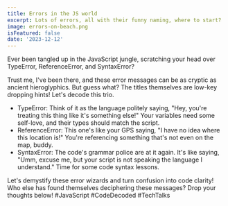 ```yaml
---
title: Errors in the JS world
excerpt: Lots of errors, all with their funny naming, where to start?
image: errors-on-beach.png
isFeatured: false
date: '2023-12-12'
---
```


Ever been tangled up in the JavaScript jungle, scratching your head over TypeError, ReferenceError, and SyntaxError? 

Trust me, I've been there, and these error messages can be as cryptic as ancient hieroglyphics. But guess what? The titles themselves are low-key dropping hints! Let's decode this trio.

- TypeError: Think of it as the language politely saying, "Hey, you're treating this thing like it's something else!" Your variables need some self-love, and their types should match the script.
- ReferenceError: This one's like your GPS saying, "I have no idea where this location is!" You're referencing something that's not even on the map, buddy.
- SyntaxError: The code's grammar police are at it again. It's like saying, "Umm, excuse me, but your script is not speaking the language I understand." Time for some code syntax lessons.

Let's demystify these error wizards and turn confusion into code clarity! Who else has found themselves deciphering these messages? Drop your thoughts below! #JavaScript #CodeDecoded #TechTalks
